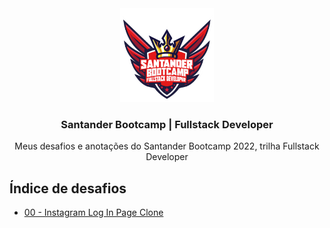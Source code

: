 <div align="center">
  <img src=".github/bootcamp-badge.png" height="150px" />
</div>

<h3 align="center">Santander Bootcamp | Fullstack Developer</h3>

<div align="center">
  Meus desafios e anotações do Santander Bootcamp 2022, trilha Fullstack Developer
</div>

## Índice de desafios

- [00 - Instagram Log In Page Clone](https://github.com/gabrielribeirof/santander-bootcamp-fullstack-developer/tree/main/instagram-log-in-clone)
